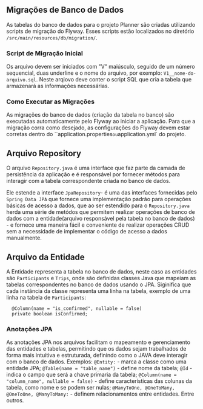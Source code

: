 ## Migrações de Banco de Dados
As tabelas do banco de dados para o projeto Planner são criadas utilizando scripts de migração do Flyway. Esses scripts estão localizados no diretório `/src/main/resources/db/migration/`.

### Script de Migração Inicial
Os arquivo devem ser iniciados com "V" maiúsculo, seguido de um número sequencial, duas underline e o nome do arquivo, por exemplo: `V1__nome-do-arquivo.sql`. Neste arqiovo deve conter o script SQL que cria a tabela que armazenará as informações necessárias.

### Como Executar as Migrações
As migrações do banco de dados (criação da tabela no banco) são executadas automaticamente pelo Flyway ao iniciar a aplicação. Para que a migração corra como desejado, as configurações do Flyway devem estar corretas dentro do  ``application.properties` ou `application.yml` do projeto.

## Arquivo Repository
O arquivo `Repository.java` é uma interface que faz parte da camada de persistência da aplicação e é responsável por fornecer métodos para interagir com a tabela correspondente criada no banco de dados.

Ele estende a interface `JpaRepository`- é uma das interfaces fornecidas pelo `Spring Data JPA` que fornece uma implementação padrão para operações básicas de acesso a dados, que ao ser estendido para o `Repository.java` herda uma série de metódos que permitem realizar operações de banco de dados com a entidade(arquivo responsável pela tabela no banco de dados) - e fornece uma maneira fácil e conveniente de realizar operações CRUD sem a necessidade de implementar o código de acesso a dados manualmente.

## Arquivo da Entidade 
A Entidade representa a tabela no banco de dados, neste caso as entidades são `Participants` e `Trips`, onde são definidas classes Java que mapeiam as tabelas correspondentes no banco de dados usando o JPA. Siginifica que cada instância da classe representa uma linha na tabela, exemplo de uma linha na tabela de `Participants`:
```
  @Column(name = "is_confirmed", nullable = false)
  private boolean isConfirmed;
```
### Anotações JPA
As anotações JPA nos arquivos facilitam o mapeamento e gerenciamento das entidades e tabelas, permitindo que os dados sejam trabalhados de forma mais intuitiva e estruturada, definindo como o JAVA deve interagir com o banco de dados. Exemplos:
`@Entity:` - marca a classe como uma entidade JPA;
`@Table(name = "table_name")` - define nome da tabela;
`@Id` - indica o campo que será a chave primaria da tabela;
`@Column(name = "column_name", nullable = false)` - define características das colunas da tabela, como nome e se podem ser nulas;
`@ManyToOne, @OneToMany, @OneToOne, @ManyToMany:` - definem relacionamentos entre entidades.
Entre outros.
